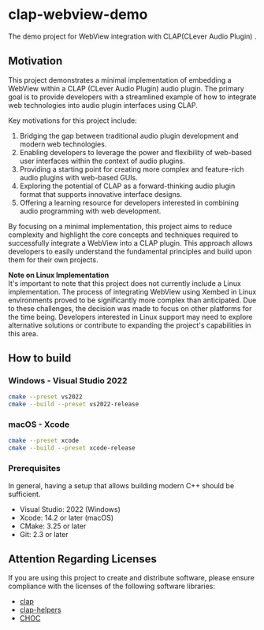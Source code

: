 # clap-webview-demo
The demo project for WebView integration with CLAP(CLever Audio Plugin) .

## Motivation

This project demonstrates a minimal implementation of embedding a WebView within a CLAP (CLever Audio Plugin) audio plugin. The primary goal is to provide developers with a streamlined example of how to integrate web technologies into audio plugin interfaces using CLAP.

Key motivations for this project include:

1. Bridging the gap between traditional audio plugin development and modern web technologies.
2. Enabling developers to leverage the power and flexibility of web-based user interfaces within the context of audio plugins.
3. Providing a starting point for creating more complex and feature-rich audio plugins with web-based GUIs.
4. Exploring the potential of CLAP as a forward-thinking audio plugin format that supports innovative interface designs.
5. Offering a learning resource for developers interested in combining audio programming with web development.

By focusing on a minimal implementation, this project aims to reduce complexity and highlight the core concepts and techniques required to successfully integrate a WebView into a CLAP plugin. This approach allows developers to easily understand the fundamental principles and build upon them for their own projects.

**Note on Linux Implementation**  
It's important to note that this project does not currently include a Linux implementation. The process of integrating WebView using Xembed in Linux environments proved to be significantly more complex than anticipated. Due to these challenges, the decision was made to focus on other platforms for the time being. Developers interested in Linux support may need to explore alternative solutions or contribute to expanding the project's capabilities in this area.

## How to build

### Windows - Visual Studio 2022

```sh
cmake --preset vs2022
cmake --build --preset vs2022-release
```

### macOS - Xcode

```sh
cmake --preset xcode
cmake --build --preset xcode-release
```

### Prerequisites

In general, having a setup that allows building modern C++ should be sufficient.

+ Visual Studio: 2022 (Windows)
+ Xcode: 14.2 or later (macOS)
+ CMake: 3.25 or later
+ Git: 2.3 or later

## Attention Regarding Licenses

If you are using this project to create and distribute software, please ensure compliance with the licenses of the following software libraries:

+ [clap](https://github.com/free-audio/clap)
+ [clap-helpers](https://github.com/free-audio/clap-helpers)  
+ [CHOC](https://github.com/Tracktion/choc)  
